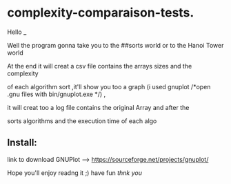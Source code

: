 # complexity-comparaison-tests.

Hello **_**

Well the program gonna take you to the ##sorts world or to the Hanoi Tower world

At the end it will creat a csv file contains the arrays sizes and the complexity 

of each algorithm sort ,it'll show you too a graph (i used gnuplot /*open .gnu files with bin/gnuplot.exe */) ,

it will creat too a log file contains the original Array and after the 

sorts algorithms and the execution time of each algo 

## Install:

link to download GNUPlot --> https://sourceforge.net/projects/gnuplot/

Hope you'll enjoy readng it ;) have fun *thnk you* 

